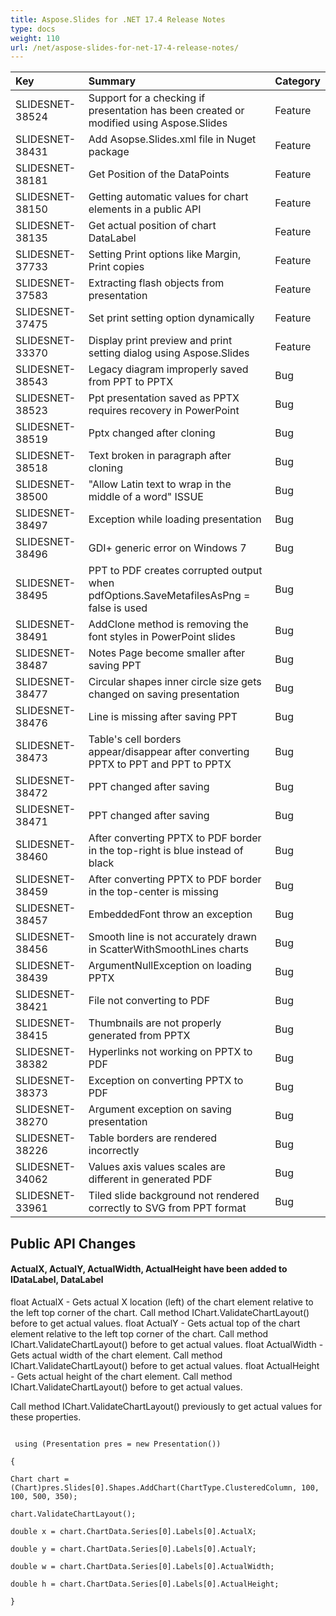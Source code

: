 ```yaml
---
title: Aspose.Slides for .NET 17.4 Release Notes
type: docs
weight: 110
url: /net/aspose-slides-for-net-17-4-release-notes/
---
```


|**Key**|**Summary**|**Category**|
| :- | :- | :- |
|SLIDESNET-38524|Support for a checking if presentation has been created or modified using Aspose.Slides|Feature|
|SLIDESNET-38431|Add Asopse.Slides.xml file in Nuget package|Feature|
|SLIDESNET-38181|Get Position of the DataPoints|Feature|
|SLIDESNET-38150|Getting automatic values for chart elements in a public API|Feature|
|SLIDESNET-38135|Get actual position of chart DataLabel|Feature|
|SLIDESNET-37733|Setting Print options like Margin, Print copies|Feature|
|SLIDESNET-37583|Extracting flash objects from presentation|Feature|
|SLIDESNET-37475|Set print setting option dynamically|Feature|
|SLIDESNET-33370|Display print preview and print setting dialog using Aspose.Slides|Feature|
|SLIDESNET-38543|Legacy diagram improperly saved from PPT to PPTX|Bug|
|SLIDESNET-38523|Ppt presentation saved as PPTX requires recovery in PowerPoint|Bug|
|SLIDESNET-38519|Pptx changed after cloning|Bug|
|SLIDESNET-38518|Text broken in paragraph after cloning|Bug|
|SLIDESNET-38500|"Allow Latin text to wrap in the middle of a word" ISSUE|Bug|
|SLIDESNET-38497|Exception while loading presentation|Bug|
|SLIDESNET-38496|GDI+ generic error on Windows 7|Bug|
|SLIDESNET-38495|PPT to PDF creates corrupted output when pdfOptions.SaveMetafilesAsPng = false is used|Bug|
|SLIDESNET-38491|AddClone method is removing the font styles in PowerPoint slides|Bug|
|SLIDESNET-38487|Notes Page become smaller after saving PPT|Bug|
|SLIDESNET-38477|Circular shapes inner circle size gets changed on saving presentation|Bug|
|SLIDESNET-38476|Line is missing after saving PPT|Bug|
|SLIDESNET-38473|Table's cell borders appear/disappear after converting PPTX to PPT and PPT to PPTX|Bug|
|SLIDESNET-38472|PPT changed after saving|Bug|
|SLIDESNET-38471|PPT changed after saving|Bug|
|SLIDESNET-38460|After converting PPTX to PDF border in the top-right is blue instead of black|Bug|
|SLIDESNET-38459|After converting PPTX to PDF border in the top-center is missing|Bug|
|SLIDESNET-38457|EmbeddedFont throw an exception|Bug|
|SLIDESNET-38456|Smooth line is not accurately drawn in ScatterWithSmoothLines charts|Bug|
|SLIDESNET-38439|ArgumentNullException on loading PPTX|Bug|
|SLIDESNET-38421|File not converting to PDF|Bug|
|SLIDESNET-38415|Thumbnails are not properly generated from PPTX|Bug|
|SLIDESNET-38382|Hyperlinks not working on PPTX to PDF|Bug|
|SLIDESNET-38373|Exception on converting PPTX to PDF|Bug|
|SLIDESNET-38270|Argument exception on saving presentation|Bug|
|SLIDESNET-38226|Table borders are rendered incorrectly|Bug|
|SLIDESNET-34062|Values axis values scales are different in generated PDF|Bug|
|SLIDESNET-33961|Tiled slide background not rendered correctly to SVG from PPT format|Bug|
## **Public API Changes**

#### **ActualX, ActualY, ActualWidth, ActualHeight have been added to IDataLabel, DataLabel**
float ActualX - Gets actual X location (left) of the chart element relative to the left top corner of the chart. Call method IChart.ValidateChartLayout() before to get actual values.
float ActualY - Gets actual top of the chart element relative to the left top corner of the chart. Call method IChart.ValidateChartLayout() before to get actual values.
float ActualWidth - Gets actual width of the chart element. Call method IChart.ValidateChartLayout() before to get actual values.
float ActualHeight - Gets actual height of the chart element. Call method IChart.ValidateChartLayout() before to get actual values.

Call method IChart.ValidateChartLayout() previously to get actual values for these properties.

```

 using (Presentation pres = new Presentation())

{

Chart chart = (Chart)pres.Slides[0].Shapes.AddChart(ChartType.ClusteredColumn, 100, 100, 500, 350);

chart.ValidateChartLayout();

double x = chart.ChartData.Series[0].Labels[0].ActualX;

double y = chart.ChartData.Series[0].Labels[0].ActualY;

double w = chart.ChartData.Series[0].Labels[0].ActualWidth;

double h = chart.ChartData.Series[0].Labels[0].ActualHeight;

}

```
